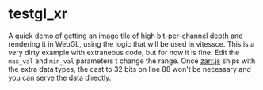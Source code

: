 # testgl_xr
A quick demo of getting an image tile of high bit-per-channel depth and rendering it in WebGL, using the logic that will be used in vitessce.  This is a very dirty example with extraneous code, but for now it is fine.  Edit the `max_val` and `min_val` parameters t
change the range.  Once [zarr.js](https://github.com/gzuidhof/zarr.js/) ships with the extra data types, the cast to 32 bits on line 88 won't be necessary and you can serve the data directly.
